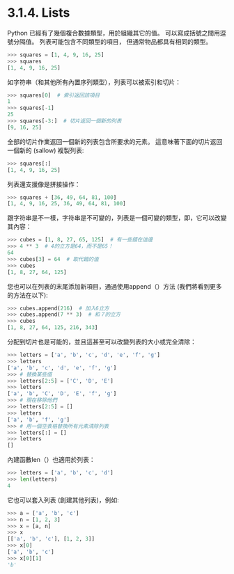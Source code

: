 # 3.1.4. Lists

Python 已經有了幾個複合數據類型，用於組織其它的值。 可以寫成括號之間用逗號分隔值。 列表可能包含不同類型的項目， 但通常物品都具有相同的類型。

``` python
>>> squares = [1, 4, 9, 16, 25]
>>> squares
[1, 4, 9, 16, 25]
```

如字符串（和其他所有內置序列類型），列表可以被索引和切片：

``` python
>>> squares[0]  # 索引返回該項目
1
>>> squares[-1]
25
>>> squares[-3:]  # 切片返回一個新的列表
[9, 16, 25]
```

全部的切片作業返回一個新的列表包含所要求的元素。 這意味著下面的切片返回一個新的 (sallow)  複製列表:

``` python
>>> squares[:]
[1, 4, 9, 16, 25]
```

列表還支援像是拼接操作：

``` python
>>> squares + [36, 49, 64, 81, 100]
[1, 4, 9, 16, 25, 36, 49, 64, 81, 100]
```

跟字符串是不一樣，字符串是不可變的，列表是一個可變的類型，即，它可以改變其內容：

``` python
>>> cubes = [1, 8, 27, 65, 125]  # 有一些錯在這邊
>>> 4 ** 3  # 4的立方是64，而不是65！
64
>>> cubes[3] = 64  # 取代錯的值
>>> cubes
[1, 8, 27, 64, 125]
```

您也可以在列表的末尾添加新項目，通過使用append（）方法 (我們將看到更多的方法在以下):

``` python
>>> cubes.append(216)  # 加入6立方
>>> cubes.append(7 ** 3)  # 和７的立方
>>> cubes
[1, 8, 27, 64, 125, 216, 343]
```

分配到切片也是可能的，並且這甚至可以改變列表的大小或完全清除：

``` python
>>> letters = ['a', 'b', 'c', 'd', 'e', 'f', 'g']
>>> letters
['a', 'b', 'c', 'd', 'e', 'f', 'g']
>>> # 替換某些值
>>> letters[2:5] = ['C', 'D', 'E']
>>> letters
['a', 'b', 'C', 'D', 'E', 'f', 'g']
>>> # 現在移除他們
>>> letters[2:5] = []
>>> letters
['a', 'b', 'f', 'g']
>>> # 用一個空表格替換所有元素清除列表
>>> letters[:] = []
>>> letters
[]
```

內建函數len（）也適用於列表：

``` python
>>> letters = ['a', 'b', 'c', 'd']
>>> len(letters)
4
```

它也可以套入列表 (創建其他列表)，例如:

``` python
>>> a = ['a', 'b', 'c']
>>> n = [1, 2, 3]
>>> x = [a, n]
>>> x
[['a', 'b', 'c'], [1, 2, 3]]
>>> x[0]
['a', 'b', 'c']
>>> x[0][1]
'b'
```
